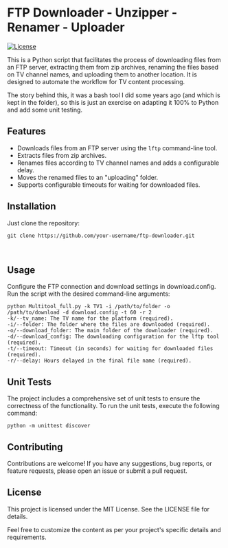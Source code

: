 # FTP Downloader - Unzipper - Renamer - Uploader

[![License](https://img.shields.io/badge/license-MIT-blue.svg)](https://opensource.org/licenses/MIT)

This is a Python script that facilitates the process of downloading files from an FTP server, extracting them from zip archives, renaming the files based on TV channel names, and uploading them to another location. It is designed to automate the workflow for TV content processing.

The story behind this, it was a bash tool I did some years ago (and which is kept in the folder), so this is just an exercise on adapting it 100% to Python and add some unit testing.

## Features

- Downloads files from an FTP server using the `lftp` command-line tool.
- Extracts files from zip archives.
- Renames files according to TV channel names and adds a configurable delay.
- Moves the renamed files to an "uploading" folder.
- Supports configurable timeouts for waiting for downloaded files.

## Installation

Just clone the repository:

   ```shell
   git clone https://github.com/your-username/ftp-downloader.git
   ```
<br />

## Usage

Configure the FTP connection and download settings in download.config.
Run the script with the desired command-line arguments:

 ```
python Multitool_full.py -k TV1 -i /path/to/folder -o /path/to/download -d download.config -t 60 -r 2
-k/--tv_name: The TV name for the platform (required).
-i/--folder: The folder where the files are downloaded (required).
-o/--download_folder: The main folder of the downloader (required).
-d/--download_config: The downloading configuration for the lftp tool (required).
-t/--timeout: Timeout (in seconds) for waiting for downloaded files (required).
-r/--delay: Hours delayed in the final file name (required).
```

## Unit Tests

The project includes a comprehensive set of unit tests to ensure the correctness of the functionality. To run the unit tests, execute the following command:

```
python -m unittest discover
```

## Contributing

Contributions are welcome! If you have any suggestions, bug reports, or feature requests, please open an issue or submit a pull request.

## License

This project is licensed under the MIT License. See the LICENSE file for details.

Feel free to customize the content as per your project's specific details and requirements.

